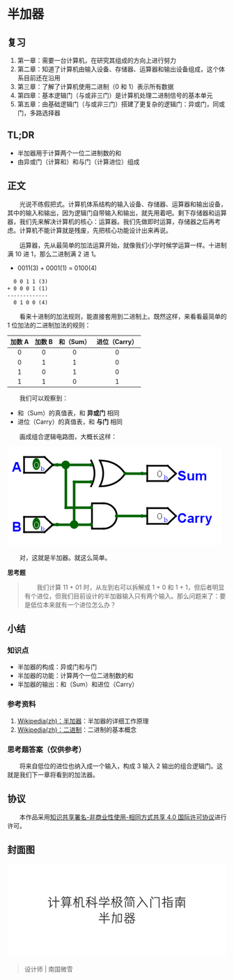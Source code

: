 # 半加器

## 复习

1. 第一章：需要一台计算机，在研究其组成的方向上进行努力
2. 第二章：知道了计算机由输入设备、存储器、运算器和输出设备组成，这个体系目前还在沿用
3. 第三章：了解了计算机使用二进制（0 和 1）表示所有数据
4. 第四章：基本逻辑门（与或非三门）是计算机处理二进制信号的基本单元
5. 第五章：由基础逻辑门（与或非三门）搭建了更复杂的逻辑门：异或门，同或门，多路选择器

## TL;DR

- 半加器用于计算两个一位二进制数的和
- 由异或门（计算和）和与门（计算进位）组成

## 正文

　　光说不练假把式。计算机体系结构的输入设备、存储器、运算器和输出设备，其中的输入和输出，因为逻辑门自带输入和输出，就先用着吧。剩下存储器和运算器，我们先来解决计算机的核心：运算器。我们先做即时运算，存储器之后再考虑。计算机不能计算就是残废，先把核心功能设计出来再说。

　　运算器，先从最简单的加法运算开始，就像我们小学时候学运算一样。十进制满 10 进 1，那么二进制满 2 进 1。

- 0011(3) + 0001(1) = 0100(4)

```
  0 0 1 1 (3)
+ 0 0 0 1 (1)
-------------
  0 1 0 0 (4)
```

　　看来十进制的加法规则，能直接套用到二进制上。既然这样，来看看最简单的 1 位加法的二进制加法的规则：

| 加数 A | 加数 B | 和（Sum） | 进位（Carry） |
|:-----:|:-----:|:---------:|:-------------:|
|   0   |   0   |     0     |       0       |
|   0   |   1   |     1     |       0       |
|   1   |   0   |     1     |       0       |
|   1   |   1   |     0     |       1       |

　　我们可以观察到：

- 和（Sum）的真值表，和 **异或门** 相同
- 进位（Carry）的真值表，和 **与门** 相同

　　画成组合逻辑电路图，大概长这样：

![](https://raw.githubusercontent.com/TinySnow/GithubImageHosting/main/blog/computer-science-guide/content/half-adder.png)

　　对，这就是半加器。就这么简单。

**思考题**

> 　　我们计算 11 + 01 时，从左到右可以拆解成 1 + 0 和 1 + 1，但后者明显有个进位，但我们目前设计的半加器输入只有两个输入。那么问题来了：要是低位本来就有一个进位怎么办？

## 小结

### 知识点

- 半加器的构成：异或门和与门
- 半加器的功能：计算两个一位二进制数的和
- 半加器的输出：和（Sum）和进位（Carry）

### 参考资料

1. [Wikipedia(zh)：半加器](https://zh.wikipedia.org/wiki/%E5%8D%8A%E5%8A%A0%E5%99%A8)：半加器的详细工作原理
2. [Wikipedia(zh)：二进制](https://zh.wikipedia.org/wiki/%E4%BA%8C%E8%BF%9B%E5%88%B6)：二进制的基本概念

### 思考题答案（仅供参考）

　　将来自低位的进位也纳入成一个输入，构成 3 输入 2 输出的组合逻辑门。这就是我们下一章将看到的加法器。

## 协议

　　本作品采用[知识共享署名-非商业性使用-相同方式共享 4.0 国际许可协议](https://creativecommons.org/licenses/by-nc-sa/4.0/deed.zh)进行许可。

## 封面图

![](https://raw.githubusercontent.com/TinySnow/GithubImageHosting/main/blog/computer-science-guide/cover/半加器.png)

> 设计师 | 南国微雪
